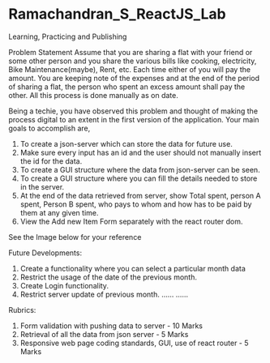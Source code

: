 # Ramachandran_S_ReactJS_Lab
Learning, Practicing and Publishing

Problem Statement 
Assume that you are sharing a flat with your friend or some other person and you share the various bills like cooking, electricity, Bike Maintenance(maybe), Rent, etc. Each time either of you will pay the amount. You are keeping note of the expenses and at the end of the period of sharing a flat, the person who spent an excess amount shall pay the other. All this process is done manually as on date.

Being a techie, you have observed this problem and thought of making the process digital to an extent in the first version of the application. Your main goals to accomplish are,

1.	To create a json-server which can store the data for future use.
2.	Make sure every input has an id and the user should not manually insert the id for the data.
3.	To create a GUI structure where the data from json-server can be seen.
4.	To create a GUI structure where you can fill the details needed to store in the server.
5.	At the end of the data retrieved from server, show Total spent, person A spent, Person B spent, who pays to whom and how has to be paid by them at any given time.
6.	View the Add new Item Form separately with the react router dom.

See the Image below for your reference
 

 

 


Future Developments: 
1.	Create a functionality where you can select a particular month data
2.	Restrict the usage of the date of the previous month.
3.	Create Login functionality. 
4.	Restrict server update of previous month.
	……
	……

Rubrics: 
1.	Form validation with pushing data to server - 10 Marks
2.	Retrieval of all the data from json server - 5 Marks
3.	Responsive web page coding standards, GUI, use of react router - 5 Marks

